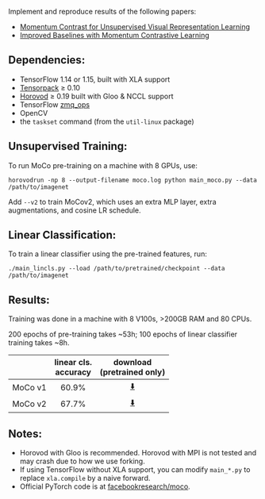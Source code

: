 
Implement and reproduce results of the following papers:

* [Momentum Contrast for Unsupervised Visual Representation Learning](https://arxiv.org/abs/1911.05722)
* [Improved Baselines with Momentum Contrastive Learning](https://arxiv.org/abs/2003.04297)

## Dependencies:

* TensorFlow 1.14 or 1.15, built with XLA support
* [Tensorpack](https://github.com/tensorpack/tensorpack/) ≥ 0.10
* [Horovod](https://github.com/horovod/horovod) ≥ 0.19 built with Gloo & NCCL support
* TensorFlow [zmq_ops](https://github.com/tensorpack/zmq_ops)
* OpenCV
* the `taskset` command (from the `util-linux` package)

## Unsupervised Training:

To run MoCo pre-training on a machine with 8 GPUs, use:
```
horovodrun -np 8 --output-filename moco.log python main_moco.py --data /path/to/imagenet
```

Add `--v2` to train MoCov2,
which uses an extra MLP layer, extra augmentations, and cosine LR schedule.


## Linear Classification:
To train a linear classifier using the pre-trained features, run:
```
./main_lincls.py --load /path/to/pretrained/checkpoint --data /path/to/imagenet
```

## Results:
Training was done in a machine with 8 V100s, >200GB RAM and 80 CPUs.

200 epochs of pre-training takes ~53h;
100 epochs of linear classifier training takes ~8h.

  |         | linear cls. <br/>accuracy | download <br/>(pretrained only)                                                             |
  | -       | :-:    | :-:                                                                                         |
  | MoCo v1 | 60.9%  | [:arrow_down:](https://github.com/ppwwyyxx/moco.tensorflow/releases/download/v/MoCo_v1.npz) |
  | MoCo v2 | 67.7%  | [:arrow_down:](https://github.com/ppwwyyxx/moco.tensorflow/releases/download/v/MoCo_v2.npz) |

## Notes:

* Horovod with Gloo is recommended. Horovod with MPI is not tested and may crash due to how we use forking.
* If using TensorFlow without XLA support, you can modify `main_*.py` to replace `xla.compile` by a naive forward.
* Official PyTorch code is at [facebookresearch/moco](https://github.com/facebookresearch/moco).

